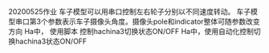 20200525作业
车子模型可以用串口控制左右轮子分别以不同速度转动。
车子模型串口第3个参数表示车子摄像头角度。摄像头pole和indicator整体可随参数改变方向
Ha中， 使用脚本 控制hachina3切换状态ON/OFF
Ha中，使用自动化控制切换hachina3状态ON/OFF
